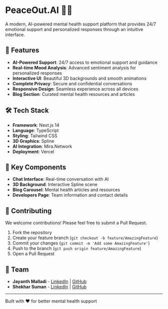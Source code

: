 # PeaceOut.AI 🧠✨

A modern, AI-powered mental health support platform that provides 24/7 emotional support and personalized responses through an intuitive interface.

## 🌟 Features

- **AI-Powered Support**: 24/7 access to emotional support and guidance
- **Real-time Mood Analysis**: Advanced sentiment analysis for personalized responses
- **Interactive UI**: Beautiful 3D backgrounds and smooth animations
- **Complete Privacy**: Secure and confidential conversations
- **Responsive Design**: Seamless experience across all devices
- **Blog Section**: Curated mental health resources and articles

## 🛠️ Tech Stack

- **Framework**: Next.js 14
- **Language**: TypeScript
- **Styling**: Tailwind CSS
- **3D Graphics**: Spline
- **AI Integration**: Mira.Network
- **Deployment**: Vercel


## 🔑 Key Components

- **Chat Interface**: Real-time conversation with AI
- **3D Background**: Interactive Spline scene
- **Blog Carousel**: Mental health articles and resources
- **Developers Page**: Team information and contact details

## 🤝 Contributing

We welcome contributions! Please feel free to submit a Pull Request.

1. Fork the repository
2. Create your feature branch (`git checkout -b feature/AmazingFeature`)
3. Commit your changes (`git commit -m 'Add some AmazingFeature'`)
4. Push to the branch (`git push origin feature/AmazingFeature`)
5. Open a Pull Request

## 👥 Team

- **Jayanth Malladi** - [LinkedIn](https://www.linkedin.com/in/jayanthmalladi/) | [GitHub](https://github.com/JayanthMalladi)
- **Shekhar Suman** - [LinkedIn](https://www.linkedin.com/in/it-is-shekhar/) | [GitHub](https://github.com/glasspollution)


---
Built with ❤️ for better mental health support
